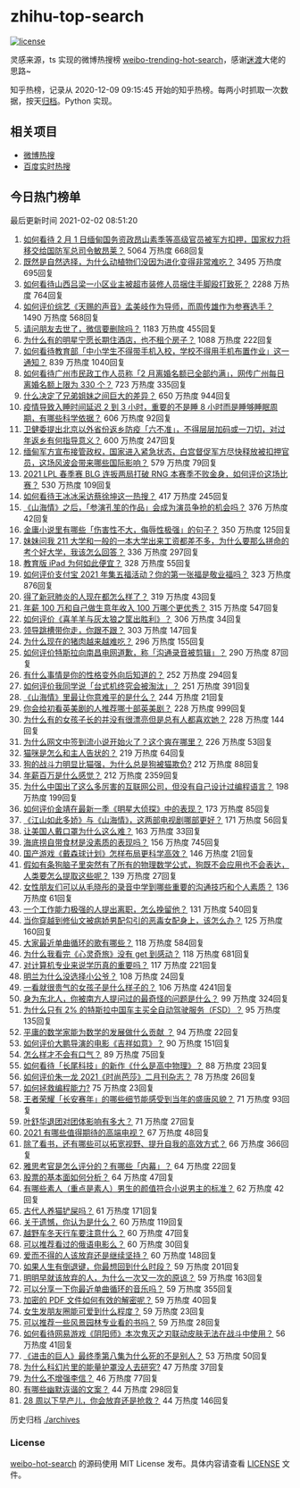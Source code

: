 # zhihu-top-search

[![license](https://img.shields.io/github/license/Arrackisarookie/zhihu-top-search)](https://github.com/Arrackisarookie/zhihu-top-search/blob/master/LICENSE)

灵感来源，ts 实现的微博热搜榜 [weibo-trending-hot-search](https://github.com/justjavac/weibo-trending-hot-search)，感谢[迷渡](https://github.com/justjavac)大佬的思路~

知乎热榜，记录从 2020-12-09 09:15:45 开始的知乎热榜。每两小时抓取一次数据，按天[归档](./archives)。Python 实现。

## 相关项目
+ [微博热搜](https://github.com/Arrackisarookie/weibo-hot-search)
+ [百度实时热搜](https://github.com/Arrackisarookie/baidu-hot-search)

## 今日热门榜单

<!-- Rank Begin -->

最后更新时间 2021-02-02 08:51:20

1. [如何看待 2 月 1 日缅甸国务资政昂山素季等高级官员被军方扣押，国家权力将移交给国防军总司令敏昂莱？](https://www.zhihu.com/question/442265428) 5064 万热度 668回复
1. [既然是自然选择，为什么动植物们没因为进化变得非常难吃？](https://www.zhihu.com/question/441096112) 3495 万热度 695回复
1. [如何看待山西吕梁一小区业主被超市装修人员捆住手脚殴打致死？](https://www.zhihu.com/question/441438262) 2288 万热度 764回复
1. [如何评价综艺《天赐的声音》孟美岐作为导师，而周传雄作为参赛选手？](https://www.zhihu.com/question/442172188) 1490 万热度 568回复
1. [请问朋友去世了，微信要删除吗？](https://www.zhihu.com/question/375737916) 1183 万热度 455回复
1. [为什么有的明星宁愿长期住酒店，也不租个房子？](https://www.zhihu.com/question/442085261) 1088 万热度 222回复
1. [如何看待教育部「中小学生不得带手机入校，学校不得用手机布置作业」这一通知？](https://www.zhihu.com/question/442268156) 839 万热度 1040回复
1. [如何看待广州市民政工作人员称「2 月离婚名额已全部约满」，网传广州每日离婚名额上限为 330 个？](https://www.zhihu.com/question/442317357) 723 万热度 335回复
1. [什么决定了兄弟姐妹之间巨大的差异？](https://www.zhihu.com/question/296862298) 650 万热度 944回复
1. [疫情导致入睡时间延迟 2 到 3 小时，重要的不是睡 8 小时而是睡够睡眠周期，有哪些科学依据？](https://www.zhihu.com/question/442268185) 606 万热度 92回复
1. [卫健委提出北京以外省份返乡防疫「六不准」，不得层层加码或一刀切，对过年返乡有何指导意义？](https://www.zhihu.com/question/442161285) 600 万热度 247回复
1. [缅甸军方宣布接管政权，国家进入紧急状态，白宫督促军方尽快释放被扣押官员，这场风波会带来哪些国际影响？](https://www.zhihu.com/question/442277246) 579 万热度 79回复
1. [2021 LPL 春季赛 BLG 连扳两局打破 RNG 本赛季不败金身，如何评价这场比赛？](https://www.zhihu.com/question/442356859) 530 万热度 109回复
1. [如何看待王冰冰采访蔡徐坤这一热搜？](https://www.zhihu.com/question/442353974) 417 万热度 245回复
1. [《山海情》之后，「参演孔笙的作品」会成为演员争抢的机会吗？](https://www.zhihu.com/question/440961681) 376 万热度 42回复
1. [金庸小说里有哪些「伤害性不大，侮辱性极强」的句子？](https://www.zhihu.com/question/441244417) 350 万热度 125回复
1. [妹妹问我 211 大学和一般的一本大学出来工资都差不多，为什么要那么拼命的考个好大学，我该怎么回答？](https://www.zhihu.com/question/441088921) 336 万热度 297回复
1. [教育版 iPad 为何如此便宜？](https://www.zhihu.com/question/270264935) 328 万热度 55回复
1. [如何评价支付宝 2021 年集五福活动？你的第一张福是敬业福吗？](https://www.zhihu.com/question/442243817) 323 万热度 876回复
1. [得了新冠肺炎的人现在都怎么样了？](https://www.zhihu.com/question/395696795) 319 万热度 43回复
1. [年薪 100 万和自己做生意年收入 100 万哪个更优秀？](https://www.zhihu.com/question/436643451) 315 万热度 547回复
1. [如何评价《喜羊羊与灰太狼之筐出胜利》？](https://www.zhihu.com/question/440661331) 306 万热度 34回复
1. [领导跳槽带你走，你跟不跟？](https://www.zhihu.com/question/433804952) 303 万热度 147回复
1. [为什么现在的猪肉越来越难吃？](https://www.zhihu.com/question/298472267) 296 万热度 155回复
1. [如何评价特斯拉向南昌电网道歉，称「沟通录音被剪辑」？](https://www.zhihu.com/question/442283163) 290 万热度 87回复
1. [有什么事情是你的性格变外向后知道的？](https://www.zhihu.com/question/338262811) 252 万热度 294回复
1. [如何评价我同学说「台式机终究会被淘汰」？](https://www.zhihu.com/question/441250882) 251 万热度 391回复
1. [《山海情》里最让你意难平的是什么？](https://www.zhihu.com/question/442019596) 244 万热度 21回复
1. [你会给初看英美剧的人推荐哪十部英美剧？](https://www.zhihu.com/question/21124373) 228 万热度 999回复
1. [为什么有的女孩子长的并没有很漂亮但是总有人都喜欢她？](https://www.zhihu.com/question/405378615) 228 万热度 144回复
1. [为什么网文中签到流小说开始火了？这个爽在哪里？](https://www.zhihu.com/question/441224071) 226 万热度 53回复
1. [猫咪是怎么和主人告状的？](https://www.zhihu.com/question/442005571) 219 万热度 64回复
1. [狗的战斗力明显比猫强，为什么总是狗被猫欺负?](https://www.zhihu.com/question/441988374) 212 万热度 88回复
1. [年薪百万是什么感觉？](https://www.zhihu.com/question/394637216) 212 万热度 2359回复
1. [为什么中国出了这么多厉害的互联网公司，但没有自己设计过编程语言？](https://www.zhihu.com/question/359906573) 198 万热度 199回复
1. [如何评价金靖在最新一季《明星大侦探》中的表现？](https://www.zhihu.com/question/441559177) 173 万热度 85回复
1. [《江山如此多娇》与《山海情》，这两部电视剧哪部更好？](https://www.zhihu.com/question/439560134) 171 万热度 56回复
1. [让美国人戴口罩为什么这么难？](https://www.zhihu.com/question/407867330) 163 万热度 33回复
1. [海底捞自带食材是没素质的表现吗？](https://www.zhihu.com/question/284118317) 156 万热度 745回复
1. [国产游戏《戴森球计划》怎样布局更科学高效？](https://www.zhihu.com/question/441812014) 146 万热度 21回复
1. [假如有条狗脑子里突然有了所有的物理数学公式，狗既不会应用也不会表达，人类要怎么提取这些呢？](https://www.zhihu.com/question/441872398) 139 万热度 27回复
1. [女性朋友们可以从毛晓彤的录音中学到哪些重要的沟通技巧和个人素质？](https://www.zhihu.com/question/442090085) 136 万热度 61回复
1. [一个工作能力极强的人提出离职，怎么挽留他？](https://www.zhihu.com/question/299819397) 131 万热度 540回复
1. [当你穿越到修仙文被病娇男配勾引的恶毒女配身上，该怎么办？](https://www.zhihu.com/question/411691149) 125 万热度 160回复
1. [大家最近单曲循环的歌有哪些？](https://www.zhihu.com/question/441284342) 118 万热度 584回复
1. [为什么我看完《心灵奇旅》没有 get 到感动？](https://www.zhihu.com/question/436788096) 118 万热度 681回复
1. [对计算机专业来说学历真的重要吗？](https://www.zhihu.com/question/311686982) 117 万热度 221回复
1. [明兰为什么没选择小公爷？](https://www.zhihu.com/question/440623071) 108 万热度 24回复
1. [一看就很贵气的女孩子是什么样子的？](https://www.zhihu.com/question/322175199) 106 万热度 4241回复
1. [身为东北人，你被南方人提问过的最奇怪的问题是什么？](https://www.zhihu.com/question/432577771) 99 万热度 324回复
1. [为什么只有 2% 的特斯拉中国车主买全自动驾驶服务（FSD）？](https://www.zhihu.com/question/442060606) 95 万热度 135回复
1. [平庸的数学家能为数学的发展做什么贡献 ？](https://www.zhihu.com/question/442130053) 94 万热度 22回复
1. [如何评价大鹏导演的电影《吉祥如意》？](https://www.zhihu.com/question/409589663) 90 万热度 151回复
1. [怎么样才不会有口气？](https://www.zhihu.com/question/21421322) 89 万热度 75回复
1. [如何看待「长尾科技」的新作《什么是高中物理》？](https://www.zhihu.com/question/442344364) 88 万热度 23回复
1. [如何评价朱一龙 2021《时尚芭莎》二月刊杂志？](https://www.zhihu.com/question/442291208) 78 万热度 26回复
1. [如何拯救编程能力?](https://www.zhihu.com/question/442089855) 75 万热度 23回复
1. [王者荣耀「长安赛年」的哪些细节能感受到当年的盛唐风貌？](https://www.zhihu.com/question/441473204) 71 万热度 93回复
1. [叶舒华退团对团体影响有多大？](https://www.zhihu.com/question/440814286) 71 万热度 27回复
1. [2021 有哪些值得期待的高端电视？](https://www.zhihu.com/question/441304591) 67 万热度 48回复
1. [除了看书，还有哪些可以拓宽视野、提升自我的高效方式？](https://www.zhihu.com/question/436071043) 66 万热度 366回复
1. [雅思考官是怎么评分的？有哪些「内幕」？](https://www.zhihu.com/question/334277688) 64 万热度 22回复
1. [股票的基本面如何分析？](https://www.zhihu.com/question/433679132) 64 万热度 47回复
1. [有哪些素人（重点是素人）男生的颜值符合小说男主的标准？](https://www.zhihu.com/question/341014389) 62 万热度 42回复
1. [古代人养猫铲屎吗？](https://www.zhihu.com/question/441747444) 61 万热度 171回复
1. [关于遗憾，你认为是什么？](https://www.zhihu.com/question/441772242) 60 万热度 119回复
1. [越野车冬天行车要注意什么？](https://www.zhihu.com/question/441107164) 60 万热度 47回复
1. [可以推荐看过的俄语电影么？](https://www.zhihu.com/question/441829447) 60 万热度 30回复
1. [爱而不得的人该放弃还是继续坚持？](https://www.zhihu.com/question/442107739) 60 万热度 148回复
1. [如果人生有倒退键，你最想回到什么时段？](https://www.zhihu.com/question/441650362) 59 万热度 201回复
1. [明明早就该放弃的人，为什么一次又一次的原谅？](https://www.zhihu.com/question/441813530) 59 万热度 163回复
1. [可以分享一下你最近单曲循环的音乐吗？](https://www.zhihu.com/question/441190003) 59 万热度 355回复
1. [加密的 PDF 文件如何有效的解密呢？](https://www.zhihu.com/question/22938994) 59 万热度 40回复
1. [女生发朋友圈能可爱到什么程度？](https://www.zhihu.com/question/438871910) 59 万热度 23回复
1. [可以推荐一些风景园林专业看的书吗？](https://www.zhihu.com/question/438144192) 59 万热度 28回复
1. [如何看待网易游戏《阴阳师》本次鬼灭之刃联动皮肤无法在战斗中使用？](https://www.zhihu.com/question/442015715) 56 万热度 41回复
1. [《进击的巨人》最终季第八集为什么死的不是别人？](https://www.zhihu.com/question/442308911) 53 万热度 50回复
1. [为什么科幻片里的能量护罩没人去研究?](https://www.zhihu.com/question/439719832) 47 万热度 37回复
1. [为什么不增强李信？](https://www.zhihu.com/question/406146480) 46 万热度 77回复
1. [有哪些幽默诙谐的文案？](https://www.zhihu.com/question/404508100) 44 万热度 298回复
1. [28 周以下早产儿，你会放弃还是抢救？](https://www.zhihu.com/question/333028195) 44 万热度 146回复
<!-- Rank End -->

历史归档 [./archives](./archives)

### License

[weibo-hot-search](https://github.com/Arrackisarookie/zhihu-top-search) 的源码使用 MIT License 发布。具体内容请查看 [LICENSE](./LICENSE) 文件。
